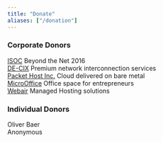 ```yaml
---
title: "Donate"
aliases: ["/donation"]
---
```


### Corporate Donors

[ISOC](https://www.internetsociety.org/) Beyond the Net 2016  
[DE-CIX](https://de-cix.net/) Premium network interconnection services  
[Packet Host Inc.](https://www.packet.net/) Cloud delivered on bare metal  
[MicroOffice](https://www.microoffice.com/) Office space for entrepreneurs  
[Webair](https://www.webair.com/) Managed Hosting solutions

### Individual Donors

Oliver Baer  
Anonymous
